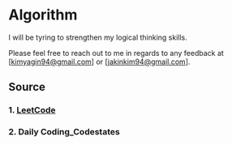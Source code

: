 # Algorithm
I will be tyring to strengthen my logical thinking skills.

Please feel free to reach out to me in regards to any feedback at [kimyagin94@gmail.com] or [jakinkim94@gmail.com].

## Source
### 1. [LeetCode](https://leetcode.com/)

### 2. Daily Coding_Codestates
